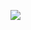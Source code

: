 ![](https://img.shields.io/badge/visual_studio_code-blue-2.0.7-181717?style=for-the-badge&logo=visual-studio-code)

